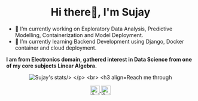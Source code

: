 <h1 align="center">Hi there👋, I'm Sujay</h1>



- 🔭 I’m currently working on Exploratory Data Analysis, Predictive Modelling, Containerization and Model Deployment.
- 🌱 I’m currently learning Backend Development using Django, Docker container and cloud deployment.

 **I am from Electronics domain, gathered interest in Data Science from one of my core subjects Linear Algebra.**
 <p align="center">
<img src="https://github-readme-stats.vercel.app/api/top-langs/?username=sujay12345&layout=compact" alt="Sujay's stats/>
   </p>                                                                                                                                                                               <br>  
                                                                                                         
                                                                                                         
   <h3 align="center" >Reach me through </h3>
 <p align="center">
<a href="https://www.linkedin.com/in/sujay12345">	
  <img align="center" alt="Sujay | LinkdeIn" width="25px" height="25" src="https://cdn.jsdelivr.net/npm/simple-icons@v3/icons/linkedin.svg" />	
</a>	
<a href="https://www.kaggle.com/sujay12345">	
  <img align="center" alt="Sujay | Kaggle" width="25px" height="25" src="https://cdn.jsdelivr.net/npm/simple-icons@v3/icons/kaggle.svg" />	
</a>		
</p>
